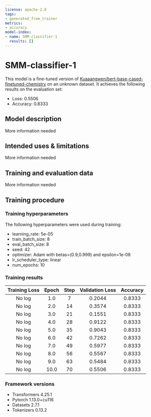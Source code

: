 ```yaml
---
license: apache-2.0
tags:
- generated_from_trainer
metrics:
- accuracy
model-index:
- name: SMM-classifier-1
  results: []
---
```


<!-- This model card has been generated automatically according to the information the Trainer had access to. You
should probably proofread and complete it, then remove this comment. -->

# SMM-classifier-1

This model is a fine-tuned version of [Kuaaangwen/bert-base-cased-finetuned-chemistry](https://huggingface.co/Kuaaangwen/bert-base-cased-finetuned-chemistry) on an unknown dataset.
It achieves the following results on the evaluation set:
- Loss: 0.5506
- Accuracy: 0.8333

## Model description

More information needed

## Intended uses & limitations

More information needed

## Training and evaluation data

More information needed

## Training procedure

### Training hyperparameters

The following hyperparameters were used during training:
- learning_rate: 5e-05
- train_batch_size: 8
- eval_batch_size: 8
- seed: 42
- optimizer: Adam with betas=(0.9,0.999) and epsilon=1e-08
- lr_scheduler_type: linear
- num_epochs: 10

### Training results

| Training Loss | Epoch | Step | Validation Loss | Accuracy |
|:-------------:|:-----:|:----:|:---------------:|:--------:|
| No log        | 1.0   | 7    | 0.2044          | 0.8333   |
| No log        | 2.0   | 14   | 0.3574          | 0.8333   |
| No log        | 3.0   | 21   | 0.1551          | 0.8333   |
| No log        | 4.0   | 28   | 0.9122          | 0.8333   |
| No log        | 5.0   | 35   | 0.9043          | 0.8333   |
| No log        | 6.0   | 42   | 0.7262          | 0.8333   |
| No log        | 7.0   | 49   | 0.5977          | 0.8333   |
| No log        | 8.0   | 56   | 0.5567          | 0.8333   |
| No log        | 9.0   | 63   | 0.5484          | 0.8333   |
| No log        | 10.0  | 70   | 0.5506          | 0.8333   |


### Framework versions

- Transformers 4.25.1
- Pytorch 1.13.0+cu116
- Datasets 2.7.1
- Tokenizers 0.13.2

